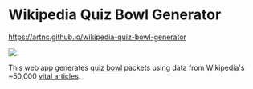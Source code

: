 # Wikipedia Quiz Bowl Generator

https://artnc.github.io/wikipedia-quiz-bowl-generator

[![](https://artnc.github.io/wikipedia-quiz-bowl-generator/screenshot.png)](https://artnc.github.io/wikipedia-quiz-bowl-generator)

This web app generates [quiz bowl](https://en.wikipedia.org/wiki/Quiz_bowl) packets using data from Wikipedia's ~50,000 [vital articles](https://en.wikipedia.org/wiki/Wikipedia:Vital_articles).
